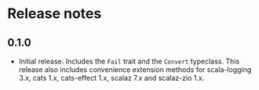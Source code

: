 # Release notes

## 0.1.0

* Initial release.  Includes the `Fail` trait and the `Convert` typeclass.  This release also includes convenience
  extension methods for scala-logging 3.x, cats 1.x, cats-effect 1.x, scalaz 7.x and scalaz-zio 1.x.
